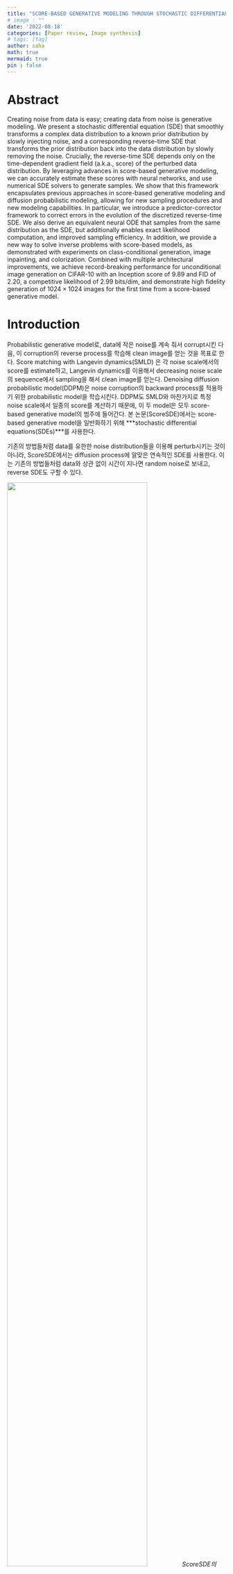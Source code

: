 ```yaml
---
title: "SCORE-BASED GENERATIVE MODELING THROUGH STOCHASTIC DIFFERENTIAL EQUATIONS"
# image : ""
date: '2022-08-18'
categories: [Paper review, Image synthesis]
# tags: [tag] 
author: saha
math: true
mermaid: true
pin : false
---
```


# Abstract

Creating noise from data is easy; creating data from noise is generative modeling. We present a stochastic differential equation (SDE) that smoothly transforms a complex data distribution to a known prior distribution by slowly injecting noise, and a corresponding reverse-time SDE that transforms the prior distribution back into the data distribution by slowly removing the noise. Crucially, the reverse-time SDE depends only on the time-dependent gradient field (a.k.a., score) of the perturbed data distribution. By leveraging advances in score-based generative modeling, we can accurately estimate these scores with neural networks, and use numerical SDE solvers to generate samples. We show that this framework encapsulates previous approaches in score-based generative modeling and diffusion probabilistic modeling, allowing for new sampling procedures and new modeling capabilities. In particular, we introduce a predictor-corrector framework to correct errors in the evolution of the discretized reverse-time SDE. We also derive an equivalent neural ODE that samples from the same distribution as the SDE, but additionally enables exact likelihood computation, and improved sampling efficiency. In addition, we provide a new way to solve inverse problems with score-based models, as demonstrated with experiments on class-conditional generation, image inpainting, and colorization. Combined with multiple architectural improvements, we achieve record-breaking performance for unconditional image generation on CIFAR-10 with an Inception score of 9.89 and FID of 2.20, a competitive likelihood of 2.99 bits/dim, and demonstrate high fidelity generation of $1024 \times 1024$ images for the first time from a score-based generative model.

# Introduction

Probabilistic generative model로, data에 작은 noise를 계속 줘서 corrupt시킨 다음, 이 corruption의 reverse process를 학습해 clean image를 얻는 것을 목표로 한다. Score matching with Langevin dynamics(SMLD) 은 각 noise scale에서의 score를 estimate하고, Langevin dynamics를 이용해서 decreasing noise scale의 sequence에서 sampling을 해서 clean image를 얻는다. Denoising diffusion probabilistic model(DDPM)은 noise corruption의 backward process를 적용하기 위한 probabilistic model을 학습시킨다. DDPM도 SMLD와 마찬가지로 특정 noise scale에서 일종의 score를 계산하기 때문에, 이 두 model은 모두 score-based generative model의 범주에 들어간다. 본 논문(ScoreSDE)에서는 score-based generative model을 일반화하기 위해 ***stochastic differential equations(SDEs)***를 사용한다. 

기존의 방법들처럼 data를 유한한 noise distribution들을 이용해 perturb시키는 것이 아니라, ScoreSDE에서는 diffusion process에 알맞은 연속적인 SDE를 사용한다. 이는 기존의 방법들처럼 data와 상관 없이 시간이 지나면 random noise로 보내고, reverse SDE도 구할 수 있다. 


<img src="/assets/images/ScoreSDE_1.png" width="80%" height="80%">*ScoreSDE의 key idea.*

추가적으로, 적절한 SDE를 선택하면 SMLD와 DDPM도 ScoreSDE에 포함될 수 있고, 더 좋은 architecture과 sampling algorithm을 이용해 기존의 연구들보다 더 좋은 결과를 얻을 수 있었다고 한다. 

# Background

## Denoising score matching with Langevin Dynamics(SMLD)

Data distribution $p_{data}$에 대해, perturbation kernel $p_\sigma(\tilde{\mathbf{x}}\|\mathbf{x}) := \mathcal{N}(\tilde{\mathbf{x}};\mathbf{x},\sigma^2 \mathbf{I})$, noise scale distribution $p_\sigma(\tilde{\mathbf{x}}) := \int p_{data}(\mathbf{x})p_\sigma(\tilde{\mathbf{x}}\|\mathbf{x})d\mathbf{x}$를 정의할 수 있다. 이는 noise scale의 sequence $\sigma_{min} = \sigma_1 < \sigma_2 < ... < \sigma_N = \sigma_{max}$에 따라 결정되는데, $\sigma_{min}$은 $p_{\sigma_{min}}(\mathbf{x}) \approx p_{data}(\mathbf{x})$ 을 만족할 정도로 작은 값이고, $\sigma_{max}$는 $p_{\sigma_{max}}(\mathbf{x}) \approx \mathcal{N}(\mathbf{x};\mathbf{0},\sigma_{max}^2 \mathbf{I})$를 만족할 정도로 크다. 학습은 Noise Conditional Score Network(NCSN) $\mathbf{s}_\theta(\mathbf{x}, \sigma)$를 다음과 같이 weighted sum of denoising score matching을 이용해 학습시켰다(\ref{eq1}).

---

$$
\mathbf{\theta}^\star = \underset{\mathbf{\theta}}{\text{argmin}} \sum_{i=1}^N \sigma_i^2 \mathbb{E}_{p_{data}(\mathbf{x})} \mathbb{E}_{p_{\sigma_i}(\tilde{\mathbf{x}}|\mathbf{x})} || \mathbf{s}_{\mathbf{\theta}}(\tilde{\mathbf{x}}, \sigma_i) - \nabla_{\tilde{\mathbf{x}}} \log p_{\sigma_i}(\tilde{\mathbf{x}} | \mathbf{x}) ||^2_2 \label{eq1} \tag{1}
$$

---

충분한 양의 data와 model capacity가 주어진다면, optimal score-based model $\mathbf{s}_{\mathbf{\theta}^\star}(\mathbf{x}, \sigma)$는 $\nabla _{\mathbf{x}} \log p _{\sigma}(\mathbf{x})$ 와 거의 모든 부분에서 일치하게 될 것이다. Sampling 단계에서는 Langevin MCMC를 $M$번 시행에서 $p _{\sigma_i}(\mathbf{x})$를 sequential하게 얻었다(\ref{eq2}).

---

$$
\mathbf{x}_i^m = \mathbf{x}_i^{m-1} + \epsilon_i \mathbf{s}_{\mathbf{\theta}^\star}(\mathbf{x}_i^{m-1}, \sigma_i) + \sqrt{2\epsilon_i}\mathbf{z}_i^m, \quad m = 1,2,..., M \label{eq2} \tag{2}
$$

---

이때 $\epsilon_i>0$는 step size이고, $\mathbf{z}_i^m$는 standard normal이다. 

## Denoising Diffusion Probabilistic Models(DDPM)

Data distribution $p_{data}$에 대해, discrete Markov chain $(\mathbf{x}_0, \mathbf{x}_1, ..., \mathbf{x}_N)$을 $p(\mathbf{x} _i \| \mathbf{x} _{i-1}) = \mathcal{N}(\mathbf{x} _i;\sqrt{1-\beta _i}\mathbf{x} _{i-1}, \beta _i\mathbf{I})$ 의 형태로 정의하고, 결과적으로 $p _{\alpha _i}(\mathbf{x}_i \| \mathbf{x}_0) = \mathcal{N}(\mathbf{x} _i;\sqrt{\alpha _i}\mathbf{x} _{i-1}, (1 - \alpha _i)\mathbf{I})$ 가 된다. 이때 $\beta _i$는 corruption을 위한 0과 1 사이의 schedule이고, $\alpha _i = \prod _{j=1} ^i (1 - \beta _j)$ 이다. SMLD와 비슷하게 $p _{\alpha _i}(\tilde{\mathbf{x}}) := \int p _{data}(\mathbf{x})p _{\alpha _i}(\tilde{\mathbf{x}}\|\mathbf{x})d\mathbf{x}$로 쓸 수 있고, Markov chain 의 reverse direction을 $p _\mathbf{\theta}(\mathbf{x} _{i-1} \| \mathbf{x} _{i}) = \mathcal{N} (\mathbf{x} _{i-1} ; \frac{1}{\sqrt{1-\beta _i}}(\mathbf{x} _{i} + \beta _i \mathbf{s} _\mathbf{\theta} (\mathbf{x} _{i}, i)), \beta _i \mathbf{I})$ 로 reparameterize 할 수 있다. 학습은 evidence lower bound(ELBO) loss를 이용해 진행된다(\ref{eq3}).

---

$$
\mathbf{\theta}^\star = \underset{\mathbf{\theta}}{\text{argmin}} \sum_{i=1}^N (1 - \alpha_i) \mathbb{E}_{p_{data}(\mathbf{x})} \mathbb{E}_{p_{\alpha_i}(\tilde{\mathbf{x}}|\mathbf{x})} || \mathbf{s}_{\mathbf{\theta}}(\tilde{\mathbf{x}}, i) - \nabla_{\tilde{\mathbf{x}}} \log p_{\alpha_i}(\tilde{\mathbf{x}} | \mathbf{x}) ||^2_2 \label{eq3} \tag{3}
$$

---

Sampling은 $\mathbf{x}_N \sim \mathcal{N}(\mathbf{0}, \mathbf{I})$에서 부터 reverse Markov chain을 이용해 진행된다(\ref{eq4}).

---

$$
\mathbf{x}_{i-1} = \frac{1}{\sqrt{1-\beta_i}}(\mathbf{x}_{i} + \beta_i \mathbf{s}_{\mathbf{\theta}^\star}(\mathbf{x}_i,i)) + \sqrt{\beta_i} \mathbf{z}_i, \quad i = N, N-1, ..., 1 \label{eq4} \tag{4}
$$

---

전체적으로 SMLD와 비슷한 느낌으로 진행되는 것을 알 수 있다. 

# Score-Based Generative Modeling with SDEs

## Perturbing Data with SDEs

ScoreSDE의 목적은 data distribution $p_0$와 prior distribution $p_T$에 대해, continuous time variable $t \in [0,T]$로 indexing이 가능하고 $\mathbf{x}(0) \sim p_0$, $\mathbf{x}(T) \sim p_T$를 만족하는 diffusion process $[\mathbf{x}(t)]_ {t=0}^ T$를 construct 하는 것이다. 이는 일반인 SDE의 solution을 이용해서 modeling 할 수 있다(\ref{eq5}).

---

$$
\text{d}\mathbf{x} = \mathbf{f}(\mathbf{x},t) \text{d}t + g(t)\text{d}\mathbf{w} \label{eq5} \tag{5}
$$

---

이때 $\mathbf{w}$는 standard Wiener process(Brownian motion), $\mathbf{f} : \mathbb{R}^d \rightarrow \mathbb{R}^d$는 $\mathbf{x}(t)$의 drift coefficient, $\mathbf{g} : \mathbb{R} \rightarrow \mathbb{R}$은 $\mathbf{x}(t)$의 diffusion coefficient이다. 추가적으로, $\mathbf{x}(t)$의 probability density를 $p _t(\mathbf{x})$로, $\mathbf{x}(s)$에서 $\mathbf{x}(t)$로 가는 transition kernel을 $p _{st}(\mathbf{x}(t) \| \mathbf{x}(s))$로 정의한다. 이때 $p _T$는 $p _0$에 대한 아무런 정보도 담고 있지 않은 distribution(예를 들면 Gaussian)으로 설정된다. 

## Generating Samples by Reversing the SDE

Sampling은 [Reverse-time diffusion equation models](https://www.sciencedirect.com/science/article/pii/0304414982900515)에 의거한 reverse-time SDE를 이용해 실행할 수 있다(\ref{eq6}).

---

$$
\text{d}\mathbf{x} = [\mathbf{f}(\mathbf{x},t) - g(t)^2 \nabla_{\mathbf{x}}\log p_t(\mathbf{x})]\text{d}t + g(t)\text{d}\bar{\mathbf{w}} \label{eq6} \tag{6}
$$

---

이때 $\bar{\mathbf{w}}$는 $\mathbf{w}$과 마찬가지로 standard Wiener process이다. 

## Estimating Scores for the SDE

$\nabla_{\mathbf{x}}\log p_t(\mathbf{x})$ 를 estimate하기 위해, time-dependent score-based model $\mathbf{s} _\mathbf{\theta} (\mathbf{x}, t)$를 학습시킨다. 이는 equation\ref{eq1} \ref{eq3}의 일반화된 형태이다(\ref{eq7}).

---

$$
\mathbf{\theta}^\star = \underset{\mathbf{\theta}}{\text{argmin}} \mathbb{E}_t \left( \lambda_t \mathbb{E}_{\mathbf{x}(0)} \mathbb{E}_{\mathbf{x}(t)|\mathbf{x}(0)} || \mathbf{s}_{\mathbf{\theta}}(\mathbf{x}(t), t) - \nabla_{\mathbf{x}(t)} \log p_{0t}(\mathbf{x}(t) | \mathbf{x}(0)) ||^2_2 \right) \label{eq7} \tag{7}
$$

---

이때 $\lambda : [0,T] \rightarrow \mathbb{R} _{>0}$는 positive weighting function이고, $\mathbf{x}(0) \sim p _0(\mathbf{x})$, $\mathbf{x}(t) \sim p _{0t}(\mathbf{x}(t) \| \mathbf{x}(0))$이다. SMLD와 DDPM의 경우에는, $\lambda \propto 1/\mathbb{E}[\|\| \nabla _{\mathbf{x}(t)} \log p _{0t} (\mathbf{x}(t) \| \mathbf{x}(0)) \|\| ^2 _2]$ 으로 설정되었다. 

Equation \ref{eq7}를 풀려면 transition kernel $p _{0t}(\mathbf{x}(t) \| \mathbf{x}(0))$에 대한 정보가 있어야 한다. $\mathbf{f}$가 affine한 경우에 transition kernel은 항상 Gaussian이 되며, mean과 variance는 존재하는 여러 방법들을 이용해 구할 수 있다고 한다. 더 일반적인 경우는 **Kolmogorov's forward equation**를 풀면 된다고 한다. 

## Modeling SMLD, DDPM using ScoreSDE

$N$개의 noise scale을 사용할 때, SMLD의 각 perturbation kernel $p _{\sigma _i}(\mathbf{x} \| \mathbf{x} _0)$는 다음과 같이 쓸 수 있다(\ref{eq8}).

---

$$
\mathbf{x}_i = \mathbf{x}_{i-1} + \sqrt{\sigma_i^2 - \sigma_{i-1}^2} \mathbf{z}_{i-1}, \quad i = 1,2,..., N \label{eq8} \tag{8}
$$

---

이때 $N \rightarrow \infty$가 되면, $\sigma _i$는 함수 $\sigma(t)$가 되고, $\mathbf{z} _i$는 $\mathbf{z}(t)$, Markov chain $\mathbf{x} _i$는 continuous stochastic process $\mathbf{x}(t)$가 된다. $\mathbf{x}(t)$는 다음 SDE를 이용해서 쓸 수 있다(\ref{eq9}).

---

$$
\text{d}\mathbf{x} = \sqrt{\frac{\text{d}[\sigma^2(t)]}{\text{d}t}} \text{d} \mathbf{w} \label{eq9} \tag{9}
$$

---

이와 마찬가지로 DDPM도 각 perturbation kernel 을 다음과 같이 쓸 수 있다(\ref{eq10}).

---

$$
\mathbf{x}_i = \sqrt{1-\beta_i} \mathbf{x}_{i-1} + \sqrt{\beta_i} \mathbf{z}_{i-1}, \quad i = 1,2,..., N \label{eq10} \tag{10}
$$

---

$N \rightarrow \infty$가 되면, 이 역시 다음 SDE를 이용해서 쓸 수 있다(\ref{eq11}).

---

$$
\text{d}\mathbf{x} = -\frac{1}{2} \beta(t)\mathbf{x} \text{d}t + \sqrt{\beta(t)} \text{d}\mathbf{w} \label{eq11} \tag{11}
$$

---

더 자세한 사항은 [ScoreSDE 논문](https://arxiv.org/abs/2011.13456)의 ***Appendix B***를 참고하길 바란다. 

# Solving the Reverse SDE

***내용이 정말 방대하다. [ScoreSDE 논문](https://arxiv.org/abs/2011.13456)을 참고하는 것이 좋을 것 같다.***

# Controllable Generation

ScoreSDE의 framework은 $p _0$에서 data sample을 만들어내는 것 뿐만 아니라, $p _t(\mathbf{y} \| \mathbf{x}(t))$를 알고있다면 $p _0(\mathbf{x}(0) \| \mathbf{y})$에서도 data sample을 만들어낼 수 있다. 이는 다음 reverse-time SDE를 풀면 얻을 수 있다(\ref{eq12}).

---

$$
\text{d}\mathbf{x} = \left\{ \mathbf{f}(\mathbf{x},t) - g(t)^2[\nabla _\mathbf{x} \log p_t(\mathbf{x}) + \nabla_{\mathbf{x}} \log p_t (\mathbf{y} | \mathbf{x})] \right\} \text{d}t + g(t)\text{d}\bar{\mathbf{w}} \label{eq12} \tag{12}
$$

---

# Result

자세한 사항은 [ScoreSDE 논문](https://arxiv.org/abs/2011.13456)의 를 참고하길 바란다.

<img src="/assets/images/ScoreSDE_2.png" width="100%" height="100%">*Class-conditional samples(왼쪽)와 inpainting, colorization같은 image-to-image task(오른쪽)에 모두 좋은 성능을 보인다.*



# Conclusion

We presented a framework for score-based generative modeling based on SDEs. Our work enables a
better understanding of existing approaches, new sampling algorithms, exact likelihood computation,
uniquely identifiable encoding, latent code manipulation, and brings new conditional generation
abilities to the family of score-based generative models.
While our proposed sampling approaches improve results and enable more efficient sampling, they
remain slower at sampling than GANs (Goodfellow et al., 2014) on the same datasets. Identifying
ways of combining the stable learning of score-based generative models with the fast sampling of
implicit models like GANs remains an important research direction. Additionally, the breadth of
samplers one can use when given access to score functions introduces a number of hyper-parameters.
Future work would benefit from improved methods to automatically select and tune these hyperparameters,
as well as more extensive investigation on the merits and limitations of various samplers.
